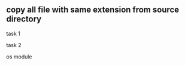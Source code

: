 ## copy all file with same extension from source directory
<!-- 
	https://stackoverflow.com/questions/296173/how-do-i-copy-files-with-specific-file-extension-to-a-folder-in-my-python-versi 

	https://stackoverflow.com/questions/3964681/find-all-files-in-a-directory-with-extension-txt-in-python?rq=1

	https://stackoverflow.com/questions/3207219/how-do-i-list-all-files-of-a-directory
-->

task 1

task 2

os module

